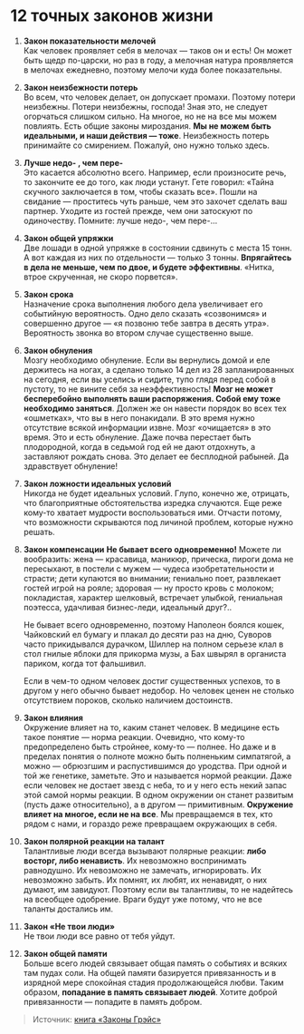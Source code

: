 # 12 точных законов жизни

1. **Закон показательности мелочей**  
    Как человек проявляет себя в мелочах — таков он и есть! Он может быть щедр по-царски, но раз в году, а мелочная натура проявляется в мелочах ежедневно, поэтому мелочи куда более показательны.
2. **Закон неизбежности потерь**  
    Во всем, что человек делает, он допускает промахи. Поэтому потери неизбежны. Потери неизбежны, господа! Зная это, не следует огорчаться слишком сильно. На многое, но не на все мы можем повлиять. Есть общие законы мироздания. **Мы не можем быть идеальными, и наши действия — тоже**. Неизбежность потерь принимайте со смирением. Пожалуй, оно нужно только здесь.
3. **Лучше недо- , чем пере-**  
    Это касается абсолютно всего. Например, если произносите речь, то закончите ее до того, как люди устанут. Гете говорил: «Тайна скучного заключается в том, чтобы сказать все». Пошли на свидание — проститесь чуть раньше, чем это захочет сделать ваш партнер. Уходите из гостей прежде, чем они затоскуют по одиночеству. Помните: лучше недо-, чем пере-...
4. **Закон общей упряжки**  
    Две лошади в одной упряжке в состоянии сдвинуть с места 15 тонн. А вот каждая из них по отдельности — только 3 тонны. **Впрягайтесь в дела не меньше, чем по двое, и будете эффективны**. «Нитка, втрое скрученная, не скоро порвется».
5. **Закон срока**  
    Назначение срока выполнения любого дела увеличивает его событийную вероятность. Одно дело сказать «созвонимся» и совершенно другое — «я позвоню тебе завтра в десять утра». Вероятность звонка во втором случае существенно выше.
6. **Закон обнуления**  
    Мозгу необходимо обнуление. Если вы вернулись домой и еле держитесь на ногах, а сделано только 14 дел из 28 запланированных на сегодня, если вы уселись и сидите, тупо глядя перед собой в пустоту, то не вините себя за неэффективность! **Мозг не может бесперебойно выполнять ваши распоряжения. Собой ему тоже необходимо заняться**. Должен же он навести порядок во всех тех «ошметках», что вы в него понакидали. В это время нужно отсутствие всякой информации извне. Мозг «очищается» в это время. Это и есть обнуление. Даже почва перестает быть плодородной, когда в седьмой год ей не дают отдохнуть, а заставляют рождать снова. Это делает ее бесплодной рабыней. Да здравствует обнуление!
7. **Закон ложности идеальных условий**  
    Никогда не будет идеальных условий. Глупо, конечно же, отрицать, что благоприятные обстоятельства изредка случаются. Еще реже кому-то хватает мудрости воспользоваться ими. Отчасти потому, что возможности скрываются под личиной проблем, которые нужно решать.
8. **Закон компенсации**
    **Не бывает всего одновременно!** Можете ли вообразить: жена — красавица, маникюр, прическа, пироги дома не пересыхают, в постели с мужем — чудеса изобретательности и страсти; дети купаются во внимании; гениально поет, развлекает гостей игрой на рояле; здоровая — ну просто кровь с молоком; покладистая, характер шелковый, встречает улыбкой, гениальная поэтесса, удачливая бизнес-леди, идеальный друг?..
    
    Не бывает всего одновременно, поэтому Наполеон боялся кошек, Чайковский ел бумагу и плакал до десяти раз на дню, Суворов часто прикидывался дурачком, Шиллер на полном серьезе клал в стол гнилые яблоки для прикорма музы, а Бах швырял в органиста париком, когда тот фальшивил.  
    
    Если в чем-то одном человек достиг существенных успехов, то в другом у него обычно бывает недобор. Но человек ценен не столько отсутствием пороков, сколько наличием достоинств.
9. **Закон влияния**  
    Окружение влияет на то, каким станет человек. В медицине есть такое понятие — норма реакции. Очевидно, что кому-то предопределено быть стройнее, кому-то — полнее. Но даже и в пределах понятия о полноте можно быть полненьким симпатягой, а можно — обрюзгшим и распустившимся до уродства. При одной и той же генетике, заметьте. Это и называется нормой реакции. Даже если человек не достает звезд с неба, то и у него есть некий запас этой самой нормы реакции. В одном окружении он станет развитым (пусть даже относительно), а в другом — примитивным. **Окружение влияет на многое, если не на все**. Мы превращаемся в тех, кто рядом с нами, и гораздо реже превращаем окружающих в себя.
10. **Закон полярной реакции на талант**  
    Талантливые люди всегда вызывают полярные реакции: **либо восторг, либо ненависть**. Их невозможно воспринимать равнодушно. Их невозможно не замечать, игнорировать. Их невозможно забыть. Их помнят, их любят, их ненавидят, о них думают, им завидуют. Поэтому если вы талантливы, то не надейтесь на всеобщее одобрение. Враги будут уже потому, что не все таланты достались им.
11. **Закон «Не твои люди»**  
    Не твои люди все равно от тебя уйдут.
12. **Закон общей памяти**  
    Больше всего людей связывает общая память о событиях и всяких там пудах соли. На общей памяти базируется привязанность и в изрядной мере спокойная стадия продолжающейся любви. Таким образом, **попадание в память связывает людей**. Хотите доброй привязанности — попадите в память добром.

> Источник: [книга «Законы Грэйс»](http://www.ozon.ru/context/detail/id/18816243/)
